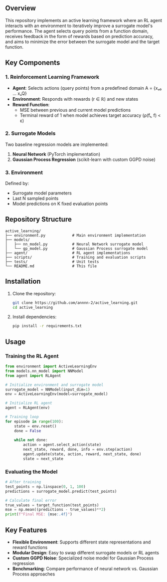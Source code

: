 ## Overview

This repository implements an active learning framework where an RL agent interacts with an environment to iteratively improve a surrogate model's performance. The agent selects query points from a function domain, receives feedback in the form of rewards based on prediction accuracy, and aims to minimize the error between the surrogate model and the target function.

## Key Components

### 1. Reinforcement Learning Framework
- **Agent**: Selects actions (query points) from a predefined domain A = {xₐ₀ ... xₐQ}
- **Environment**: Responds with rewards (r ∈ ℝ) and new states
- **Reward Function**: 
  - MSE between previous and current model predictions
  - Terminal reward of 1 when model achieves target accuracy (ρ(̂fₜ, f) < ε)

### 2. Surrogate Models
Two baseline regression models are implemented:
1. **Neural Network** (PyTorch implementation)
2. **Gaussian Process Regression** (scikit-learn with custom GGPD noise)

### 3. Environment
Defined by:
- Surrogate model parameters
- Last N sampled points
- Model predictions on K fixed evaluation points

## Repository Structure

```
active_learning/
├── environment.py            # Main environment implementation
├── models/
│   ├── nn_model.py           # Neural Network surrogate model
│   └── gp_model.py           # Gaussian Process surrogate model
├── agent/                    # RL agent implementations
├── scripts/                  # Training and evaluation scripts
├── tests/                    # Unit tests
└── README.md                 # This file
```

## Installation

1. Clone the repository:
   ```bash
   git clone https://github.com/annnn-2/active_learning.git
   cd active_learning
   ```

2. Install dependencies:
   ```bash
   pip install -r requirements.txt
   ```

## Usage

### Training the RL Agent

```python
from environment import ActiveLearningEnv
from models.nn_model import NNModel
from agent import RLAgent

# Initialize environment and surrogate model
surrogate_model = NNModel(input_dim=1)
env = ActiveLearningEnv(model=surrogate_model)

# Initialize RL agent
agent = RLAgent(env)

# Training loop
for episode in range(100):
    state = env.reset()
    done = False
    
    while not done:
        action = agent.select_action(state)
        next_state, reward, done, info = env.step(action)
        agent.update(state, action, reward, next_state, done)
        state = next_state
```

### Evaluating the Model

```python
# After training
test_points = np.linspace(0, 1, 100)
predictions = surrogate_model.predict(test_points)

# Calculate final error
true_values = target_function(test_points)
mse = np.mean((predictions - true_values)**2)
print(f"Final MSE: {mse:.4f}")
```

## Key Features

- **Flexible Environment**: Supports different state representations and reward functions
- **Modular Design**: Easy to swap different surrogate models or RL agents
- **Custom GGPD Noise**: Specialized noise model for Gaussian Process regression
- **Benchmarking**: Compare performance of neural network vs. Gaussian Process approaches
